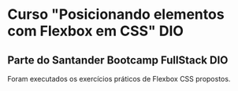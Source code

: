 # Curso "Posicionando elementos com Flexbox em CSS" DIO
## Parte do Santander Bootcamp FullStack DIO

Foram executados os exercícios práticos de Flexbox CSS propostos.
